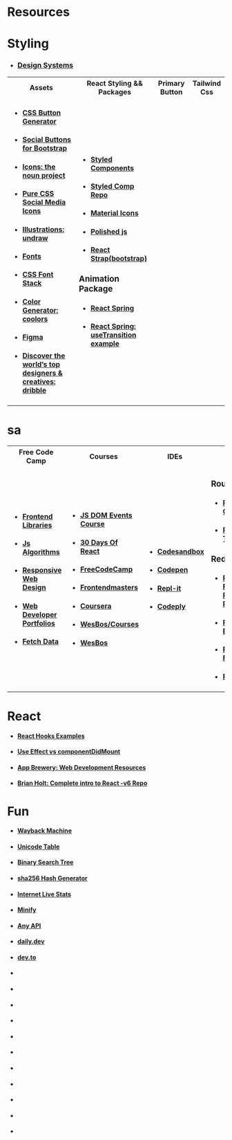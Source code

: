 # Resources

# Styling

* ### [Design Systems](https://fem-design-systems.netlify.app/)

<table>
<tr>
<th>Assets</th>
<th>React Styling && Packages</th>
<th>Primary Button</th>
<th>Tailwind Css</th>
</tr>
<tr>
<td>
 
* #### [CSS Button Generator](https://www.css3buttongenerator.com/)
* #### [Social Buttons for Bootstrap](https://lipis.github.io/bootstrap-social/)
* #### [Icons: the noun project](https://thenounproject.com/)
* #### [Pure CSS Social Media Icons](https://codepen.io/laurenclark/pen/hGiqo)
* #### [Illustrations: undraw](https://undraw.co/illustrations)
* #### [Fonts](https://fonts.google.com/specimen/Roboto)
* #### [CSS Font Stack](https://www.cssfontstack.com/)
* #### [Color Generator: coolors](https://coolors.co/)
* #### [Figma](https://www.figma.com/file/SUmUcxBaV4hnxqsUemiT6r/Buttons?node-id=1%3A383)
* #### [Discover the world’s top designers & creatives: dribble](https://dribbble.com/)
  
</td>
<td>
  
* #### [Styled Components](https://styled-components.com/)
* #### [Styled Comp Repo](https://github.com/yeged/React-Styled-Components)
* #### [Material Icons](https://material-ui.com/components/material-icons/)
* #### [Polished js](https://polished.js.org/)
* #### [React Strap(bootstrap)](https://reactstrap.github.io/components/alerts/)
  
### Animation Package
* #### [React Spring](https://react-spring.io/)
* #### [React Spring: useTransition example](https://codesandbox.io/s/fem-react-spring-exercises-forked-vvheu)

  
</td>
  <td>
</td>
  <td>
</td>
</table>


# sa

<table>
<tr>
<th>Free Code Camp</th>
<th>Courses</th>
<th>IDEs</th>
<th>External Packages</th>
<th>Live Preview</th>
</tr>
<tr>
<td>
  
* #### [Frontend Libraries](https://www.freecodecamp.org/learn/front-end-libraries/)
* #### [Js Algorithms](https://www.freecodecamp.org/learn/javascript-algorithms-and-data-structures/)
* #### [Responsive Web Design](https://www.freecodecamp.org/learn/responsive-web-design/)
* #### [Web Developer Portfolios](https://www.freecodecamp.org/news/15-web-developer-portfolios-to-inspire-you-137fb1743cae/)
* #### [Fetch Data](https://www.freecodecamp.org/news/fetch-data-react/)
  
</td>
<td>
  
* #### [JS DOM Events Course](https://egghead.io/lessons/javascript-introduction-to-the-dom-events-course)
* #### [30 Days Of React](https://www.newline.co/fullstack-react/30-days-of-react/)
* #### [FreeCodeCamp](https://www.freecodecamp.org/)
* #### [Frontendmasters](https://frontendmasters.com/)
* #### [Coursera](https://www.coursera.org/)
* #### [WesBos/Courses](https://wesbos.com/courses)
* #### [WesBos](https://courses.wesbos.com/account)

  
</td>
  <td>
    
* #### [Codesandbox](https://codesandbox.io/)
* #### [Codepen](https://codepen.io/)
* #### [Repl-it](https://replit.com/)
* #### [Codeply](https://www.codeply.com/)
    
</td>
  <td>
    
### Routers
* #### [React Router Quick Start](https://reactrouter.com/web/guides/quick-start)
* #### [Reach Router Tutorial](https://reach.tech/router/tutorial/02-installation)
    
### Redux
* #### [Redux Fundamentals, Part 5: UI and React](https://redux.js.org/tutorials/fundamentals/part-5-ui-react)
* #### [React Redux Blog](https://blog.jakoblind.no/react-redux-hooks/)
* #### [React Redux Form](https://davidkpiano.github.io/react-redux-form/docs.html)
* #### [Redux Thunk](https://stackoverflow.com/questions/50059724/how-do-i-resolve-actions-must-be-plain-objects-use-custom-middleware-for-async/54066862)

</td>
  
<td>

* #### [Vercel](https://vercel.com/dashboard)
* #### [Netlify](https://www.netlify.com/)
* #### [Heroku](https://www.heroku.com/)
    
</td>
</table>


# React

* #### [React Hooks Examples](https://codesandbox.io/s/reverent-hellman-6pbp8)
* #### [Use Effect vs componentDidMount](https://stackoverflow.com/questions/53945763/componentdidmount-equivalent-on-a-react-function-hooks-component)



* #### [App Brewery: Web Development Resources](https://www.appbrewery.co/p/web-development-course-resources/)
* #### [Brian Holt: Complete intro to React -v6 Repo](https://github.com/btholt/citr-v6-project)







# Fun

* #### [Wayback Machine](https://web.archive.org/)
* #### [Unicode Table](https://unicode-table.com/)
* #### [Binary Search Tree](https://www.cs.usfca.edu/~galles/visualization/BST.html)
* #### [sha256 Hash Generator](https://passwordsgenerator.net/sha256-hash-generator/)
* #### [Internet Live Stats](https://www.internetlivestats.com/)
* #### [Minify](https://www.minifier.org/)
* #### [Any API](https://any-api.com/)
* #### [daily.dev](https://chrome.google.com/webstore/detail/dailydev-the-homepage-dev/jlmpjdjjbgclbocgajdjefcidcncaied)
* #### [dev.to](https://dev.to/)


* #### []()
* #### []()
* #### []()
* #### []()
* #### []()
* #### []()
* #### []()
* #### []()
* #### []()
* #### []()
* #### []()
